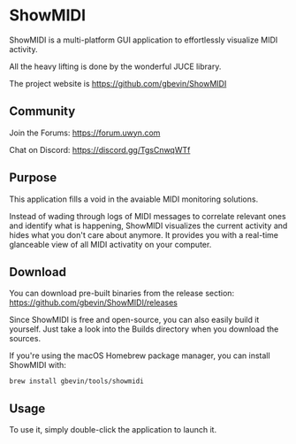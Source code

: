 # ShowMIDI

ShowMIDI is a multi-platform GUI application to effortlessly visualize MIDI activity.

All the heavy lifting is done by the wonderful JUCE library.

The project website is https://github.com/gbevin/ShowMIDI

## Community

Join the Forums: https://forum.uwyn.com

Chat on Discord: https://discord.gg/TgsCnwqWTf

## Purpose

This application fills a void in the avaiable MIDI monitoring solutions.

Instead of wading through logs of MIDI messages to correlate relevant ones and identify what is happening, ShowMIDI visualizes the current activity and hides what you don't care about anymore. It provides you with a real-time glanceable view of all MIDI activatity on your computer.

## Download

You can download pre-built binaries from the release section:
https://github.com/gbevin/ShowMIDI/releases

Since ShowMIDI is free and open-source, you can also easily build it yourself. Just take a look into the Builds directory when you download the sources.

If you're using the macOS Homebrew package manager, you can install ShowMIDI with:
```
brew install gbevin/tools/showmidi
```

## Usage
To use it, simply double-click the application to launch it.
